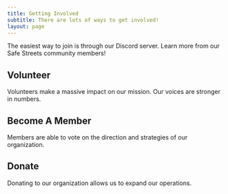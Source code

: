 ```yaml
---
title: Getting Involved
subtitle: There are lots of ways to get involved!
layout: page
---
```


The easiest way to join is through our Discord server. Learn more from our Safe Streets community members!

## Volunteer

Volunteers make a massive impact on our mission. Our voices are stronger in numbers. 

## Become A Member

Members are able to vote on the direction and strategies of our organization.

## Donate

Donating to our organization allows us to expand our operations.